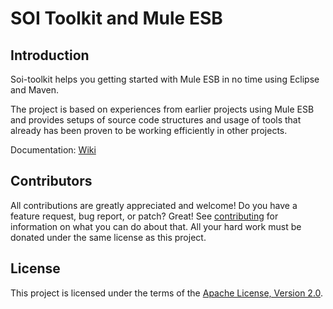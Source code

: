 # SOI Toolkit and Mule ESB

## Introduction

Soi-toolkit helps you getting started with Mule ESB in no time using Eclipse and Maven.

The project is based on experiences from earlier projects using Mule ESB and provides setups of source code structures and usage of tools that already has been proven to be working efficiently in other projects.

Documentation: [Wiki](https://github.com/soi-toolkit/soi-toolkit.github.io/wiki)

## Contributors

All contributions are greatly appreciated and welcome! Do you have a feature request, bug report, or patch? Great! See [contributing](CONTRIBUTING.md) for information on what you can do about that. All your hard work must be donated under the same license as this project.


## License

This project is licensed under the terms of the [Apache License, Version 2.0](LICENSE).